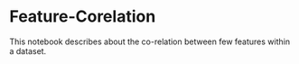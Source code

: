 # Feature-Corelation
This notebook describes about the co-relation between few features within a dataset.
